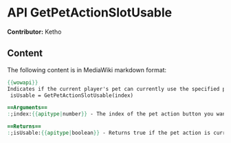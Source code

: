 # API GetPetActionSlotUsable

**Contributor:** Ketho

## Content

The following content is in MediaWiki markdown format:

```mediawiki
{{wowapi}}
Indicates if the current player's pet can currently use the specified pet action.
 isUsable = GetPetActionSlotUsable(index)

==Arguments==
:;index:{{apitype|number}} - The index of the pet action button you want to query.

==Returns==
:;isUsable:{{apitype|boolean}} - Returns true if the pet action is currently usable, false otherwise.
```